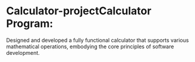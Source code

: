 # Calculator-projectCalculator Program:
Designed and developed a fully functional calculator that supports various mathematical operations,
embodying the core principles of software development.
